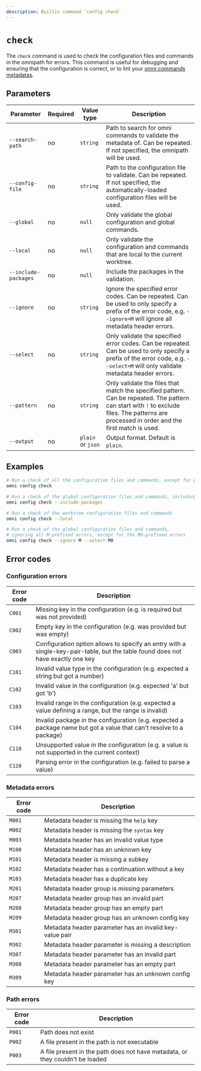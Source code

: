 ```yaml
---
description: Builtin command `config check`
---
```


# `check`

The `check` command is used to check the configuration files and commands in the omnipath for errors. This command is useful for debugging and ensuring that the configuration is correct, or to lint your [omni commands metadatas](/reference/custom-commands/path/metadata).

## Parameters

| Parameter       | Required | Value type | Description                                         |
|-----------------|----------|------------|-----------------------------------------------------|
| `--search-path` | no | `string`   | Path to search for omni commands to validate the metadata of. Can be repeated. If not specified, the omnipath will be used. |
| `--config-file` | no | `string`   | Path to the configuration file to validate. Can be repeated. If not specified, the automatically-loaded configuration files will be used. |
| `--global` | no | `null` | Only validate the global configuration and global commands. |
| `--local` | no | `null` | Only validate the configuration and commands that are local to the current worktree. |
| `--include-packages` | no | `null` | Include the packages in the validation. |
| `--ignore` | no | `string` | Ignore the specified error codes. Can be repeated. Can be used to only specify a prefix of the error code, e.g. `--ignore=M` will ignore all metadata header errors. |
| `--select` | no | `string` | Only validate the specified error codes. Can be repeated. Can be used to only specify a prefix of the error code, e.g. `--select=M` will only validate metadata header errors. |
| `--pattern` | no | `string` | Only validate the files that match the specified pattern. Can be repeated. The pattern can start with `!` to exclude files. The patterns are processed in order and the first match is used. |
| `--output` | no | `plain` or `json` | Output format. Default is `plain`. |

## Examples

```bash
# Run a check of all the configuration files and commands, except for packages
omni config check

# Run a check of the global configuration files and commands, including packages
omni config check --include-packages

# Run a check of the worktree configuration files and commands
omni config check --local

# Run a check of the global configuration files and commands,
# ignoring all M-prefixed errors, except for the M0-prefixed errors
omni config check --ignore M --select M0
```

## Error codes

### Configuration errors

| Error code | Description |
|------------|-------------|
| `C001` | Missing key in the configuration (e.g. is required but was not provided) |
| `C002` | Empty key in the configuration (e.g. was provided but was empty) |
| `C003` | Configuration option allows to specify an entry with a single-key-pair-table, but the table found does not have exactly one key |
| `C101` | Invalid value type in the configuration (e.g. expected a string but got a number) |
| `C102` | Invalid value in the configuration (e.g. expected 'a' but got 'b') |
| `C103` | Invalid range in the configuration (e.g. expected a value defining a range, but the range is invalid) |
| `C104` | Invalid package in the configuration (e.g. expected a package name but got a value that can't resolve to a package) |
| `C110` | Unsupported value in the configuration (e.g. a value is not supported in the current context) |
| `C120` | Parsing error in the configuration (e.g. failed to parse a value) |

### Metadata errors

| Error code | Description |
|------------|-------------|
| `M001` | Metadata header is missing the `help` key |
| `M002` | Metadata header is missing the `syntax` key |
| `M003` | Metadata header has an invalid value type |
| `M100` | Metadata header has an unknown key |
| `M101` | Metadata header is missing a subkey |
| `M102` | Metadata header has a continuation without a key |
| `M103` | Metadata header has a duplicate key |
| `M201` | Metadata header group is missing parameters |
| `M207` | Metadata header group has an invalid part |
| `M208` | Metadata header group has an empty part |
| `M209` | Metadata header group has an unknown config key |
| `M301` | Metadata header parameter has an invalid key-value pair |
| `M302` | Metadata header parameter is missing a description |
| `M307` | Metadata header parameter has an invalid part |
| `M308` | Metadata header parameter has an empty part |
| `M309` | Metadata header parameter has an unknown config key |

### Path errors

| Error code | Description |
|------------|-------------|
| `P001` | Path does not exist |
| `P002` | A file present in the path is not executable |
| `P003` | A file present in the path does not have metadata, or they couldn't be loaded |
